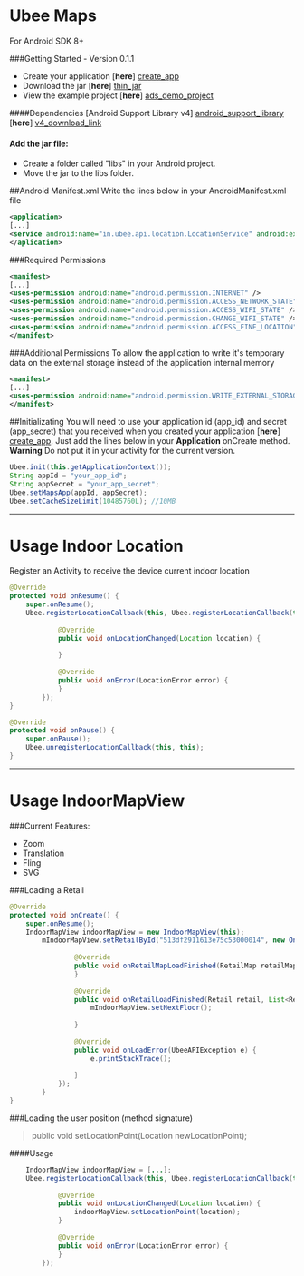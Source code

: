 Ubee Maps
========
For Android SDK 8+

###Getting Started - Version 0.1.1

 - Create your application [**here**] [create_app]
 - Download the jar [**here**] [thin_jar]
 - View the example project [**here**] [ads_demo_project]

####Dependencies
[Android Support Library v4] [android_support_library]  [**here**] [v4_download_link]

#### Add the jar file:
 - Create a folder called "libs" in your Android project.
 - Move the jar to the libs folder.

##Android Manifest.xml
Write the lines below in your AndroidManifest.xml file 

```xml
<application> 
[...]
<service android:name="in.ubee.api.location.LocationService" android:exported="false"/>
</aplication>
```
###Required Permissions

```xml
<manifest>
[...]
<uses-permission android:name="android.permission.INTERNET" />
<uses-permission android:name="android.permission.ACCESS_NETWORK_STATE" />
<uses-permission android:name="android.permission.ACCESS_WIFI_STATE" />
<uses-permission android:name="android.permission.CHANGE_WIFI_STATE" />
<uses-permission android:name="android.permission.ACCESS_FINE_LOCATION" />
</manifest>
```

###Additional Permissions
To allow the application to write it's temporary data on the external storage instead of the application internal memory
```xml
<manifest>
[...]
<uses-permission android:name="android.permission.WRITE_EXTERNAL_STORAGE" />
</manifest>
```

##Initializating
You will need to use your application id (app_id) and secret (app_secret) that you received when you created your application [**here**] [create_app].
Just add the lines below in your **Application** onCreate method.
**Warning** Do not put it in your activity for the current version.
```java
Ubee.init(this.getApplicationContext());
String appId = "your_app_id";
String appSecret = "your_app_secret";
Ubee.setMapsApp(appId, appSecret);
Ubee.setCacheSizeLimit(10485760L); //10MB
```
----------------------
Usage Indoor Location
===
Register an Activity to receive the device current indoor location

```java
@Override
protected void onResume() {
    super.onResume();
    Ubee.registerLocationCallback(this, Ubee.registerLocationCallback(this, new OnMapsLocationListener() {
            
            @Override
            public void onLocationChanged(Location location) {
                
            }
            
            @Override
            public void onError(LocationError error) {
            }
        });
}

@Override
protected void onPause() {
    super.onPause();
    Ubee.unregisterLocationCallback(this, this);
}
```
------------------
Usage IndoorMapView
===

###Current Features: 
- Zoom
- Translation
- Fling
- SVG


###Loading a Retail
```java
@Override
protected void onCreate() {
    super.onResume();
    IndoorMapView indoorMapView = new IndoorMapView(this);
        mIndoorMapView.setRetailById("513df2911613e75c53000014", new OnMapViewLoadListener() {
        
    			@Override
				public void onRetailMapLoadFinished(RetailMap retailMap) {
                }
				
				@Override
				public void onRetailLoadFinished(Retail retail, List<RetailMap> retailMaps) {
                    mIndoorMapView.setNextFloor();
                    
				}
				
				@Override
				public void onLoadError(UbeeAPIException e) {
					e.printStackTrace();
					
				}
			});
		}
}
```
###Loading the user position (method signature)
> public void setLocationPoint(Location newLocationPoint);

####Usage
```java
    IndoorMapView indoorMapView = [...];
    Ubee.registerLocationCallback(this, Ubee.registerLocationCallback(this, new OnMapsLocationListener() {
            
            @Override
            public void onLocationChanged(Location location) {
                indoorMapView.setLocationPoint(location);
            }
            
            @Override
            public void onError(LocationError error) {
            }
        });
```

  [android_support_library]: http://developer.android.com/tools/support-library/setup.html
  [v4_download_link]: https://s3.amazonaws.com/mobile-api/android-support-v4.jar
  [thin_jar]: https://s3.amazonaws.com/mobile-api/0.1.3/Ads/ubee-api-0.1.3.jar
  [ads_demo_project]: https://github.com/ubee/ubee-ads-example
  [bottom_banner_image_example]: https://dl.dropboxusercontent.com/u/31445445/banner_example/BOTTOM_BANNER.png "Bottom Banner Example"
  [top_banner_image_example]: https://dl.dropboxusercontent.com/u/31445445/banner_example/TOP_BANNER.png "Top Banner Example"
  [create_app]: http://maps.ubee.in/oauth/applications/new


